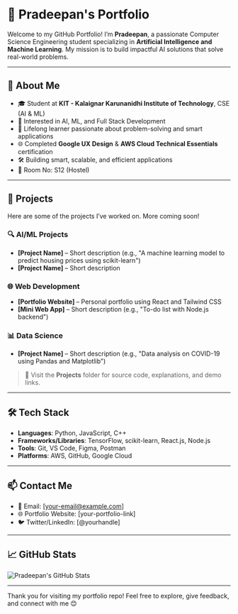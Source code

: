 # 💼 Pradeepan's Portfolio

Welcome to my GitHub Portfolio! I’m **Pradeepan**, a passionate Computer Science Engineering student specializing in **Artificial Intelligence and Machine Learning**. My mission is to build impactful AI solutions that solve real-world problems.

---

## 🚀 About Me

- 🎓 Student at **KIT - Kalaignar Karunanidhi Institute of Technology**, CSE (AI & ML)
- 🤖 Interested in AI, ML, and Full Stack Development
- 🧠 Lifelong learner passionate about problem-solving and smart applications
- 🌐 Completed **Google UX Design** & **AWS Cloud Technical Essentials** certification
- 🛠️ Building smart, scalable, and efficient applications
- 📍 Room No: S12 (Hostel)

---

## 📂 Projects

Here are some of the projects I’ve worked on. More coming soon!

### 🔍 AI/ML Projects
- **[Project Name]** – Short description (e.g., "A machine learning model to predict housing prices using scikit-learn")
- **[Project Name]** – Short description

### 🌐 Web Development
- **[Portfolio Website]** – Personal portfolio using React and Tailwind CSS
- **[Mini Web App]** – Short description (e.g., "To-do list with Node.js backend")

### 📊 Data Science
- **[Project Name]** – Short description (e.g., "Data analysis on COVID-19 using Pandas and Matplotlib")

> 📌 Visit the **Projects** folder for source code, explanations, and demo links.

---

## 🛠️ Tech Stack

- **Languages**: Python, JavaScript, C++
- **Frameworks/Libraries**: TensorFlow, scikit-learn, React.js, Node.js
- **Tools**: Git, VS Code, Figma, Postman
- **Platforms**: AWS, GitHub, Google Cloud

---

## 📫 Contact Me

- 📧 Email: [your-email@example.com]
- 🌐 Portfolio Website: [your-portfolio-link]
- 🐦 Twitter/LinkedIn: [@yourhandle]

---

## 📈 GitHub Stats

![Pradeepan's GitHub Stats](https://github-readme-stats.vercel.app/api?username=your-username&show_icons=true&theme=radical)

---

Thank you for visiting my portfolio repo! Feel free to explore, give feedback, and connect with me 😊
